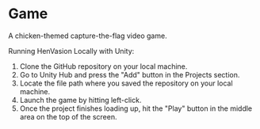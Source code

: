 # Game
 A chicken-themed capture-the-flag video game.

Running HenVasion Locally with Unity:

 1. Clone the GitHub repository on your local machine.
 2. Go to Unity Hub and press the "Add" button in the Projects section.
 3. Locate the file path where you saved the repository on your local machine.
 4. Launch the game by hitting left-click.
 5. Once the project finishes loading up, hit the "Play" button in the middle area on the top of the screen.
